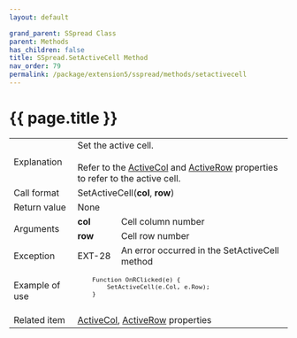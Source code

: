 ```yaml
---
layout: default

grand_parent: SSpread Class
parent: Methods
has_children: false
title: SSpread.SetActiveCell Method
nav_order: 79
permalink: /package/extension5/sspread/methods/setactivecell
---
```

# {{ page.title }}

<table>
  <tr>
    <td>Explanation</td>
    <td colspan="2">Set the active cell.<br><br> Refer to the <a href="/package/extension5/sspread/properties/activecol">ActiveCol</a> and <a href="/package/extension5/sspread/properties/activerow">ActiveRow</a> properties to refer to the active cell.</td>
  </tr>
  <tr>
    <td>Call format</td>
    <td colspan="2">SetActiveCell(<b>col</b>, <b>row</b>)</td>
  </tr>
  <tr>
    <td>Return value</td>
    <td colspan="2">None</td>
  </tr>  
  <tr>
    <td rowspan="2">Arguments</td>
    <td><b>col</b></td>
    <td>Cell column number</td>
  </tr>
  <tr>
    <td><b>row</b></td>
    <td>Cell row number</td>
  </tr>
  <tr>
    <td>Exception</td>
    <td>EXT-28</td>
    <td>An error occurred in the SetActiveCell method</td>
  </tr>
  <tr>
    <td>Example of use</td>
    <td colspan="2"><code><pre>
    Function OnRClicked(e) {
        SetActiveCell(e.Col, e.Row);
    }
    </pre></code></td>
  </tr>
  <tr>
    <td>Related item</td>
    <td colspan="2"><a href="/package/extension5/sspread/properties/activecol">ActiveCol</a>, <a href="/package/extension5/sspread/properties/activerow">ActiveRow</a> properties</td>
  </tr>
</table>
